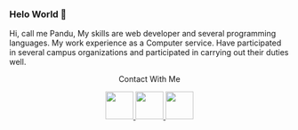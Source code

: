 ### Helo World 👋

Hi, call me Pandu, My skills are web developer and several programming languages. My work experience as a Computer service. Have participated in several campus organizations and participated in carrying out their duties well.


<p></p>
<div align="center"> Contact With Me </div>
<p></p>
<p align="center">
<a href="https://www.instagram.com/hedo_21/">
  <img height="50em" src="https://cdn3.iconfinder.com/data/icons/2018-social-media-logotypes/1000/2018_social_media_popular_app_logo_instagram-512.png">
</a>
<a href="mailto:panduhedo@gmail.com">
  <img height="50em" src="https://cdn4.iconfinder.com/data/icons/logos-brands-in-colors/48/google-gmail-512.png"/>
</a>
<a href="https://www.linkedin.com/in/pandu-hedo-muhaimin-a9b5b71a3/">
  <img height="50em" src="https://cdn1.iconfinder.com/data/icons/logotypes/32/circle-linkedin-512.png">
</a>
</p>
